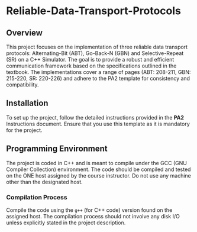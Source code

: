 # Reliable-Data-Transport-Protocols

## Overview

This project focuses on the implementation of three reliable data transport protocols: Alternating-Bit (ABT), Go-Back-N (GBN) and Selective-Repeat (SR) on a C++ Simulator. The goal is to provide a robust and efficient communication framework 
based on the specifications outlined in the textbook. The implementations cover a range of pages (ABT: 208-211, GBN: 215-220, SR: 220-226) and adhere to the PA2 template for consistency and compatibility.

## Installation

To set up the project, follow the detailed instructions provided in the **PA2** Instructions document. Ensure that you use this template as it is mandatory for the project.

## Programming Environment

The project is coded in C++ and is meant to compile under the GCC (GNU Compiler Collection) environment. The code should be compiled and tested on the ONE host assigned by the course instructor. Do not use any machine other than the designated host.

### Compilation Process

Compile the code using the `g++` (for C++ code) version found on the assigned host. The compilation process should not involve any disk I/O unless explicitly stated in the project description.

